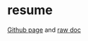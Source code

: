 # resume
[Github page](https://wyattjordan.github.io/resume/) and [raw doc](https://docs.google.com/viewerng/viewer?url=https://github.com/WyattJordan/resume/raw/main/Wyatt_Jordan_Resume_Github.pdf)
